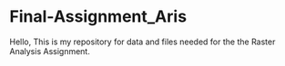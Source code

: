 # Final-Assignment_Aris
Hello, This is my repository for data and files needed for the the Raster Analysis Assignment. 
